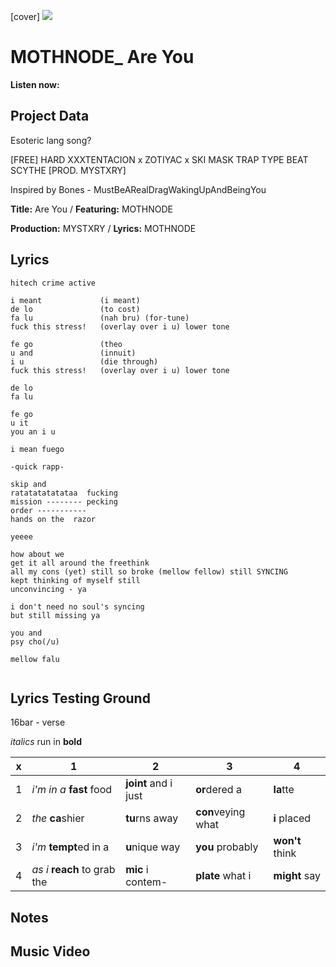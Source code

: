 [cover] ![](57175019_31947ARTIST_4918741616_8502199518755923887_n.jpg)

# MOTHNODE_ Are You

**Listen now:** 

## Project Data

Esoteric lang song?

[FREE] HARD  XXXTENTACION x ZOTIYAC x SKI MASK TRAP TYPE BEAT  SCYTHE  [PROD. MYSTXRY]

Inspired by Bones - MustBeARealDragWakingUpAndBeingYou

**Title:** Are You / **Featuring:** MOTHNODE

**Production:** MYSTXRY / **Lyrics:** MOTHNODE

## Lyrics

```
hitech crime active

i meant             (i meant)
de lo               (to cost)
fa lu               (nah bru) (for-tune)
fuck this stress!   (overlay over i u) lower tone

fe go               (theo
u and               (innuit)
i u                 (die through)
fuck this stress!   (overlay over i u) lower tone

de lo
fa lu

fe go
u it
you an i u

i mean fuego

-quick rapp-

skip and 
ratatatatatataa  fucking
mission -------- pecking
order -----------
hands on the  razor

yeeee

how about we
get it all around the freethink
all my cons (yet) still so broke (mellow fellow) still SYNCING 
kept thinking of myself still
unconvincing - ya

i don't need no soul's syncing
but still missing ya

you and
psy cho(/u)

mellow falu


```

## Lyrics Testing Ground

16bar - verse

*italics* run in
**bold**

| x | 1 | 2 | 3 | 4 |
|---|---|---|---|---|
| 1 | *i'm in a* **fast** food | **joint** and i just  | **or**dered a  | **la**tte  |
| 2 | *the* **ca**shier | **tu**rns away  |  **con**veying what |  **i** placed |
| 3 | *i'm* **tempt**ed in a | **u**nique way  |  **you** probably |  **won't** think |
| 4 | *as i* **reach** to grab the |  **mic** i contem-  | **plate** what i | **might** say |

## Notes

## Music Video
